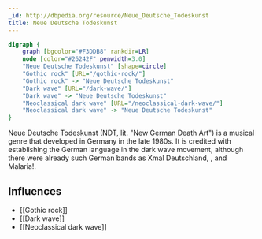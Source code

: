 ```yaml
---
_id: http://dbpedia.org/resource/Neue_Deutsche_Todeskunst
title: Neue Deutsche Todeskunst
---
```


```dot
digraph {
	graph [bgcolor="#F3DDB8" rankdir=LR]
	node [color="#26242F" penwidth=3.0]
	"Neue Deutsche Todeskunst" [shape=circle]
	"Gothic rock" [URL="/gothic-rock/"]
	"Gothic rock" -> "Neue Deutsche Todeskunst"
	"Dark wave" [URL="/dark-wave/"]
	"Dark wave" -> "Neue Deutsche Todeskunst"
	"Neoclassical dark wave" [URL="/neoclassical-dark-wave/"]
	"Neoclassical dark wave" -> "Neue Deutsche Todeskunst"
}
```

Neue Deutsche Todeskunst (NDT, lit. "New German Death Art") is a musical genre that developed in Germany in the late 1980s. It is credited with establishing the German language in the dark wave movement, although there were already such German bands as Xmal Deutschland, , and Malaria!.

## Influences
- [[Gothic rock]]
- [[Dark wave]]
- [[Neoclassical dark wave]]
